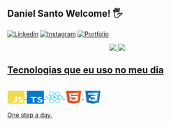 ## Daniel Santo Welcome! 🖐️

[![Linkedin](https://img.shields.io/badge/LinkedIn-0077B5?style=for-the-badge&logo=linkedin&logoColor=white)](https://www.linkedin.com/in/daniel-santos1/)
[![Instagram](https://img.shields.io/badge/Instagram-E4405F?style=for-the-badge&logo=instagram&logoColor=white)](https://www.instagram.com/daniel.santos_sp/)
[![Portfolio](https://img.shields.io/badge/website-000000?style=for-the-badge&logo=About.me&logoColor=white)](https://portfolio-react-daniel.netlify.app/)



<div align="center">
  <a href="https://github.com/Danielstarks">
  <img height="180em" src="https://github-readme-stats.vercel.app/api?username=Danielstarks&show_icons=true&theme=dracula&include_all_commits=true&count_private=true"/>
  <img height="180em" src="https://github-readme-stats.vercel.app/api/top-langs/?username=Danielstarks&layout=compact&langs_count=7&theme=dracula"/>
</div>

## Tecnologias que eu uso no meu dia

<div style="display: inline_block"><br>
  <img align="center" alt="Rafa-Js" height="30" width="40" src="https://raw.githubusercontent.com/devicons/devicon/master/icons/javascript/javascript-plain.svg">
  <img align="center" alt="Rafa-Ts" height="30" width="40" src="https://raw.githubusercontent.com/devicons/devicon/master/icons/typescript/typescript-plain.svg">
  <img align="center" alt="Rafa-React" height="30" width="40" src="https://raw.githubusercontent.com/devicons/devicon/master/icons/react/react-original.svg">
  <img align="center" alt="Rafa-HTML" height="30" width="40" src="https://raw.githubusercontent.com/devicons/devicon/master/icons/html5/html5-original.svg">
  <img align="center" alt="Rafa-CSS" height="30" width="40" src="https://raw.githubusercontent.com/devicons/devicon/master/icons/css3/css3-original.svg">

</div>

<br>
One step a day.

